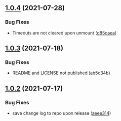 ## [1.0.4](https://github.com/Izhaki/useSize/compare/v1.0.3...v1.0.4) (2021-07-28)


### Bug Fixes

* Timeouts are not cleared upon unmount ([d85caea](https://github.com/Izhaki/useSize/commit/d85caeaf69bea974e220cdef12cb3ce7a72f1ea9))

## [1.0.3](https://github.com/Izhaki/useSize/compare/v1.0.2...v1.0.3) (2021-07-18)


### Bug Fixes

* README and LICENSE not published ([ab5c34b](https://github.com/Izhaki/useSize/commit/ab5c34b40cd120a0187629cf921bb7a17b93ce4e))

## [1.0.2](https://github.com/Izhaki/useSize/compare/v1.0.1...v1.0.2) (2021-07-17)


### Bug Fixes

* save change log to repo upon release ([aeee314](https://github.com/Izhaki/useSize/commit/aeee3145892ee8fc46fef3285fbd1e49232d4e8e))
